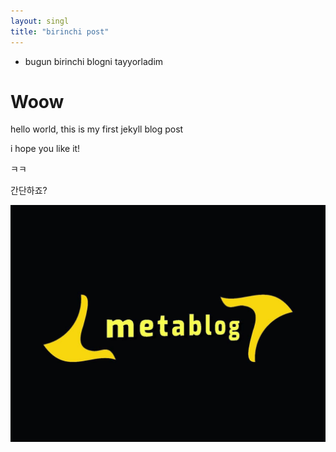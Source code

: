 ```yaml
---
layout: singl
title: "birinchi post"
---
```


* bugun birinchi blogni tayyorladim

# Woow

hello world, this is my first jekyll blog post

i hope you like it!

ㅋㅋ

간단하죠?

![metablog](../images/2021-03-24-first/metablog.jpg)
